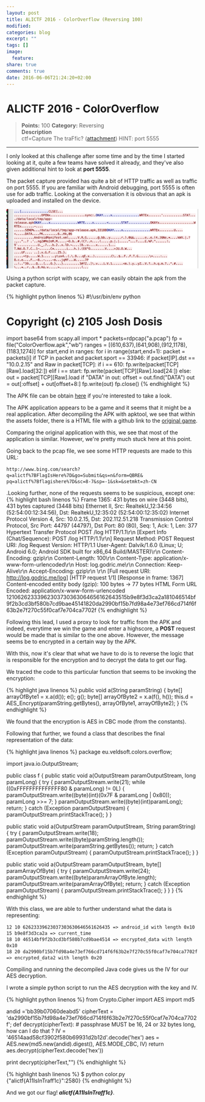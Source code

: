 ```yaml
---
layout: post
title: ALICTF 2016 - ColorOverflow (Reversing 100)
modified:
categories: blog
excerpt: ""
tags: []
image:
  feature:
share: true
comments: true
date: 2016-06-06T21:24:20+02:00
---
```


# ALICTF 2016 - ColorOverflow
>**Points:** 100
**Category:** Reversing  
**Description**  
ctf=Capture The traFfic? ([attachment](/resources/files/alictf/ColorOverflow_6c305d0795155a3fefbd47a4515fe06b.pcap))
HINT: port 5555

---

I only looked at this challenge after some time and by the time I started looking at it, quite a few teams have solved it already, and they've also given additional hint to look at **port 5555**.

The packet capture provided has quite a bit of HTTP traffic as well as traffic on port 5555. If you are familiar with Android debugging, port 5555 is often use for adb traffic. Looking at the conversation it is obvious that an apk is uploaded and installed on the device.

![](/resources/images/alictf/adb_traffic.png)

Using a python script with scapy, we can easily obtain the apk from the packet capture.

{% highlight python linenos %}
#!/usr/bin/env python
# Copyright (c) 2105 Josh Dosis
import base64
from scapy.all import * 
packets=rdpcap("a.pcap")
fp = file("ColorOverflow.apk","wb")
ranges = [(610,637),(641,908),(912,1178),(1183,1274)]
for start,end in ranges:
    for i in range(start,end+1):
        packet = packets[i]
        if TCP in packet and packet.sport == 33946:
            if packet[IP].dst == "10.0.2.15" and Raw in packet[TCP]:
                if i == 610:
                    fp.write(packet[TCP][Raw].load[32:])
                elif i == start:
                    fp.write(packet[TCP][Raw].load[24:])
                else:
                    out = packet[TCP][Raw].load
                    if "DATA" in out:
                        offset = out.find("DATA")
                        out = out[:offset] + out[offset+8:]
                    fp.write(out)
fp.close()
{% endhighlight %}

The APK file can be obtain [here](/resources/files/alictf/ColorOverflow.apk) if you're interested to take a look.

The APK application appears to be a game and it seems that it might be a real application.
After decompiling the APK with apktool, we see that within the assets folder, there is a HTML file with a github link to the [original game](http://github.com/TodorBalabanov/ColorsOverflow).

Comparing the original application with this, we see that most of the application is similar. However, we're pretty much stuck here at this point.

Going back to the pcap file, we see some HTTP requests are made to this URL: 

```
http://www.bing.com/search?q=alictf%7BFlagIsHere%7D&go=Submit&qs=n&form=QBRE&
pq=alictf%7Bflagishere%7D&sc=8-7&sp=-1&sk=&setmkt=zh-CN
```
.Looking further, none of the requests seems to be suspicious, except one:
{% highlight bash linenos %}
Frame 1365: 431 bytes on wire (3448 bits), 431 bytes captured (3448 bits)
Ethernet II, Src: RealtekU_12:34:56 (52:54:00:12:34:56), Dst: RealtekU_12:35:02 (52:54:00:12:35:02)
Internet Protocol Version 4, Src: 10.0.2.15, Dst: 202.112.51.218
Transmission Control Protocol, Src Port: 44797 (44797), Dst Port: 80 (80), Seq: 1, Ack: 1, Len: 377
Hypertext Transfer Protocol
    POST /log HTTP/1.1\r\n
        [Expert Info (Chat/Sequence): POST /log HTTP/1.1\r\n]
        Request Method: POST
        Request URI: /log
        Request Version: HTTP/1.1
    User-Agent: Dalvik/1.6.0 (Linux; U; Android 6.0; Android SDK built for x86_64 Build/MASTER)\r\n
    Content-Encoding: gzip\r\n
    Content-Length: 100\r\n
    Content-Type: application/x-www-form-urlencoded\r\n
    Host: log.godric.me\r\n
    Connection: Keep-Alive\r\n
    Accept-Encoding: gzip\r\n
    \r\n
    [Full request URI: http://log.godric.me/log]
    [HTTP request 1/1]
    [Response in frame: 1367]
    Content-encoded entity body (gzip): 100 bytes -> 77 bytes
HTML Form URL Encoded: application/x-www-form-urlencoded
    12106262333962303730363064656162643515b9e8f3d3ca2a181046514bf9f2b3cd3bf580b7cd9bae45141820da2990bf15b7fd98a4e73ef766cd714f6f63b2e7f270c55f0caf7e704ca7702f
{% endhighlight %}

Following this lead, I used a proxy to look for traffic from the APK and indeed, everytime we win the game and enter a highscore, a **POST** request would be made that is similar to the one above. However, the message seems be to encrypted in a certain way by the APK. 

With this, now it's clear that what we have to do is to reverse the logic that is responsible for the encryption and to decrypt the data to get our flag.

We traced the code to this particular function that seems to be invoking the encryption:

{% highlight java linenos %}
  public void a(String paramString)
  {
    byte[] arrayOfByte1 = x.a(d());
    e();
    g();
    byte[] arrayOfByte2 = x.a(f(), h());
    this.d = AES_Encrypt(paramString.getBytes(), arrayOfByte1, arrayOfByte2);
  }
{% endhighlight %}

We found that the encryption is AES in CBC mode (from the constants).

Following that further, we found a class that describes the final representation of the data:

{% highlight java linenos %}
package eu.veldsoft.colors.overflow;

import java.io.OutputStream;

public class f
{
  public static void a(OutputStream paramOutputStream, long paramLong)
  {
    try
    {
      paramOutputStream.write(21);
      while ((0xFFFFFFFFFFFFFF80 & paramLong) != 0L)
      {
        paramOutputStream.write((byte)(int)(0x7F & paramLong | 0x80));
        paramLong >>= 7;
      }
      paramOutputStream.write((byte)(int)paramLong);
      return;
    }
    catch (Exception paramOutputStream)
    {
      paramOutputStream.printStackTrace();
    }
  }
  
  public static void a(OutputStream paramOutputStream, String paramString)
  {
    try
    {
      paramOutputStream.write(18);
      paramOutputStream.write((byte)paramString.length());
      paramOutputStream.write(paramString.getBytes());
      return;
    }
    catch (Exception paramOutputStream)
    {
      paramOutputStream.printStackTrace();
    }
  }
  
  public static void a(OutputStream paramOutputStream, byte[] paramArrayOfByte)
  {
    try
    {
      paramOutputStream.write(24);
      paramOutputStream.write((byte)paramArrayOfByte.length);
      paramOutputStream.write(paramArrayOfByte);
      return;
    }
    catch (Exception paramOutputStream)
    {
      paramOutputStream.printStackTrace();
    }
  }
}
{% endhighlight %}

With this class, we are able to further understand what the data is representing:

```
12 10 62623339623037303630646561626435 => android_id with length 0x10
15 b9e8f3d3ca2a => current_time
18 10 46514bf9f2b3cd3bf580b7cd9bae4514 => encrypted_data with length 0x10
18 20 da2990bf15b7fd98a4e73ef766cd714f6f63b2e7f270c55f0caf7e704ca7702f => encrypted_data2 with length 0x20
```

Compiling and running the decompiled Java code gives us the IV for our AES decryption.

I wrote a simple python script to run the AES decryption with the key and IV.

{% highlight python linenos %}
from Crypto.Cipher import AES
import md5

andid ='bb39b07060deabd5'
cipherText = 'da2990bf15b7fd98a4e73ef766cd714f6f63b2e7f270c55f0caf7e704ca7702f';
def decrypt(cipherText):
    # passphrase MUST be 16, 24 or 32 bytes long, how can I do that ?
    IV = '46514aad58cf3902f580b69931d2b12d'.decode('hex')
    aes = AES.new(md5.new(andid).digest(), AES.MODE_CBC, IV)
    return aes.decrypt(cipherText.decode('hex'))

print decrypt(cipherText,"")
{% endhighlight %}

{% highlight bash linenos %}
$ python color.py
{"alictf{A11IsInTraff1c}":2580}
{% endhighlight %}

And we got our flag! ***alictf{A11IsInTraff1c}***.

